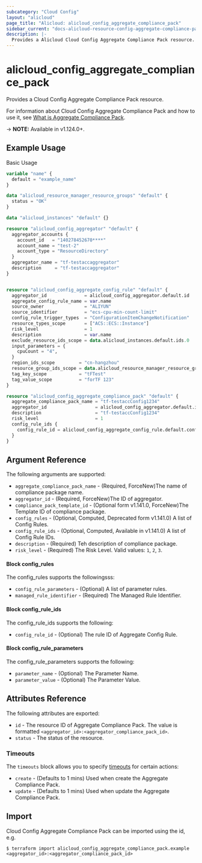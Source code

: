 ```yaml
---
subcategory: "Cloud Config"
layout: "alicloud"
page_title: "Alicloud: alicloud_config_aggregate_compliance_pack"
sidebar_current: "docs-alicloud-resource-config-aggregate-compliance-pack"
description: |-
  Provides a Alicloud Cloud Config Aggregate Compliance Pack resource.
---
```


# alicloud\_config\_aggregate\_compliance\_pack

Provides a Cloud Config Aggregate Compliance Pack resource.

For information about Cloud Config Aggregate Compliance Pack and how to use it, see [What is Aggregate Compliance Pack](https://help.aliyun.com/).

-> **NOTE:** Available in v1.124.0+.

## Example Usage

Basic Usage

```terraform
variable "name" {
  default = "example_name"
}

data "alicloud_resource_manager_resource_groups" "default" {
  status = "OK"
}

data "alicloud_instances" "default" {}

resource "alicloud_config_aggregator" "default" {
  aggregator_accounts {
    account_id   = "140278452670****"
    account_name = "test-2"
    account_type = "ResourceDirectory"
  }
  aggregator_name = "tf-testaccaggregator"
  description     = "tf-testaccaggregator"
}


resource "alicloud_config_aggregate_config_rule" "default" {
  aggregator_id              = alicloud_config_aggregator.default.id
  aggregate_config_rule_name = var.name
  source_owner               = "ALIYUN"
  source_identifier          = "ecs-cpu-min-count-limit"
  config_rule_trigger_types  = "ConfigurationItemChangeNotification"
  resource_types_scope       = ["ACS::ECS::Instance"]
  risk_level                 = 1
  description                = var.name
  exclude_resource_ids_scope = data.alicloud_instances.default.ids.0
  input_parameters = {
    cpuCount = "4",
  }
  region_ids_scope         = "cn-hangzhou"
  resource_group_ids_scope = data.alicloud_resource_manager_resource_groups.default.ids.0
  tag_key_scope            = "tFTest"
  tag_value_scope          = "forTF 123"
}

resource "alicloud_config_aggregate_compliance_pack" "default" {
  aggregate_compliance_pack_name = "tf-testaccConfig1234"
  aggregator_id                  = alicloud_config_aggregator.default.id
  description                    = "tf-testaccConfig1234"
  risk_level                     = 1
  config_rule_ids {
    config_rule_id = alicloud_config_aggregate_config_rule.default.config_rule_id
  }
}

```

## Argument Reference

The following arguments are supported:

* `aggregate_compliance_pack_name` - (Required, ForceNew)The name of compliance package name.
* `aggregator_id` - (Required, ForceNew)The ID of aggregator.
* `compliance_pack_template_id` - (Optional form v1.141.0, ForceNew)The Template ID of compliance package.
* `config_rules` - (Optional, Computed, Deprecated form v1.141.0) A list of Config Rules.
* `config_rule_ids` - (Optional, Computed, Available in v1.141.0) A list of Config Rule IDs.
* `description` - (Required) Teh description of compliance package.
* `risk_level` - (Required) The Risk Level. Valid values: `1`, `2`, `3`.

#### Block config_rules

The config_rules supports the followingsss: 

* `config_rule_parameters` - (Optional) A list of parameter rules.
* `managed_rule_identifier` - (Required) The Managed Rule Identifier.

#### Block config_rule_ids

The config_rule_ids supports the following:

* `config_rule_id` - (Optional) The rule ID of Aggregate Config Rule.

#### Block config_rule_parameters

The config_rule_parameters supports the following: 

* `parameter_name` - (Optional) The Parameter Name.
* `parameter_value` - (Optional) The Parameter Value.

## Attributes Reference

The following attributes are exported:

* `id` - The resource ID of Aggregate Compliance Pack. The value is formatted `<aggregator_id>:<aggregator_compliance_pack_id>`.
* `status` - The status of the resource.

### Timeouts

The `timeouts` block allows you to specify [timeouts](https://www.terraform.io/docs/configuration-0-11/resources.html#timeouts) for certain actions:

* `create` - (Defaults to 1 mins) Used when create the Aggregate Compliance Pack.
* `update` - (Defaults to 1 mins) Used when update the Aggregate Compliance Pack.

## Import

Cloud Config Aggregate Compliance Pack can be imported using the id, e.g.

```
$ terraform import alicloud_config_aggregate_compliance_pack.example <aggregator_id>:<aggregator_compliance_pack_id>
```